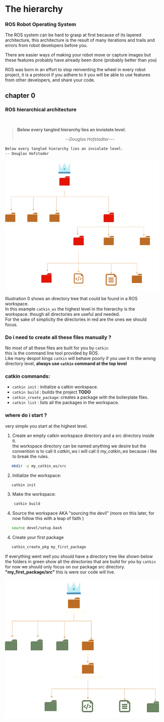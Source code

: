 # The hierarchy

### ROS Robot Operating System

The ROS system can be hard to grasp at first because of its layered architecture, this architecture is the result of many iterations and trails and errors from robot developers before you.  

There are easier ways of making your robot move or capture images but these features probably have already been done (probably better than you)  

ROS was born in an effort to stop reinventing the wheel in every robot project, it is a protocol if you adhere to it you will be able to use features from other developers, and share your code.

## chapter 0
### ROS hierarchical  architecture
&nbsp;   



>**Below every tangled hierarchy lies an inviolate level.**
>  
>  &nbsp; &nbsp; &nbsp; &nbsp; &nbsp; &nbsp;  &nbsp; &nbsp; &nbsp; &nbsp; &nbsp; &nbsp; &nbsp; &nbsp; &nbsp; &nbsp; &nbsp; &nbsp; &nbsp; &nbsp; --*Douglas Hofstadter*---

```{epigraph}
Below every tangled hierarchy lies an inviolate level.
-- Douglas Hofstader
```

 ![ROS-file-hierarchy](../imgs/anarquia.png)


Illustration 0 shows an directory tree that could be found in a ROS workspace.  
In this example `catkin_ws` the highest level in the hierarchy is the workspace.
though all directories are useful and needed.  
For the sake of simplicity the directories in red are the ones we should focus.

### Do i need to create all these files manually ?
No most of all these files are built for you by `catkin`  
this is the command line tool provided by ROS.  
Like many despot kings `catkin` will behave poorly if you use it in the wrong directory level, **always use `catkin` command at the top level**
### catkin commands:  
*   `catkin init`  :    initialize a catkin workspace.
*   `catkin build` :    builds the project **TODO**
*   `catkin_create_package`: creates a package with the boilerplate files.
*   `catkin list`  :    lists all the packages in the workspace.
 

### where do i start ? 
very simple you start at the highest level. 
1.  Create an empty catkin workspace directory and a src directory inside it.  
    the workspace directory can be named anything we desire but the convention is to call it *catkin_ws* i will call it *my_catkin_ws*  because i like to break the rules.
```bash
   mkdir -p my_catkin_ws/src
```
2. Initialize the workspace:
```bash
   catkin init
```
3.  Make the workspace:
```bash
    catkin build
```
4.  Source the workspace AKA "sourcing the devil" (more on this later, for now follow this with a leap of faith )
```bash
   source devel/setup.bash
```
4.  Create your first package
```bash
   catkin_create_pkg my_first_package
```

If everything went well you should have a directory tree like shown below the folders in green show all the directories that are build for you by `catkin`
for now we should only focus on our package src directory. **"my_first_package/src"** this is were our code will live.

![ROS-hierarchy-my-first-ws](../imgs/ROS-hierarchy-my-first-ws.png)